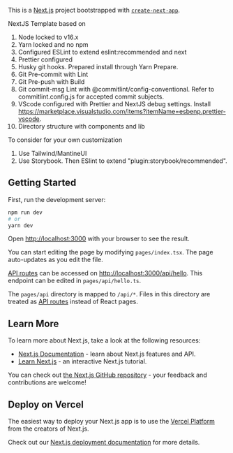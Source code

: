This is a [Next.js](https://nextjs.org/) project bootstrapped with [`create-next-app`](https://github.com/vercel/next.js/tree/canary/packages/create-next-app).

NextJS Template based on

1. Node locked to v16.x
2. Yarn locked and no npm
3. Configured ESLint to extend eslint:recommended and next
4. Prettier configured
5. Husky git hooks. Prepared install through Yarn Prepare.
6. Git Pre-commit with Lint
7. Git Pre-push with Build
8. Git commit-msg Lint with @commitlint/config-conventional. Refer to commitlint.config.js for accepted commit subjects.
9. VScode configured with Prettier and NextJS debug settings. Install https://marketplace.visualstudio.com/items?itemName=esbenp.prettier-vscode.
10. Directory structure with components and lib

To consider for your own customization

1. Use Tailwind/MantineUI
2. Use Storybook. Then ESlint to extend "plugin:storybook/recommended".

## Getting Started

First, run the development server:

```bash
npm run dev
# or
yarn dev
```

Open [http://localhost:3000](http://localhost:3000) with your browser to see the result.

You can start editing the page by modifying `pages/index.tsx`. The page auto-updates as you edit the file.

[API routes](https://nextjs.org/docs/api-routes/introduction) can be accessed on [http://localhost:3000/api/hello](http://localhost:3000/api/hello). This endpoint can be edited in `pages/api/hello.ts`.

The `pages/api` directory is mapped to `/api/*`. Files in this directory are treated as [API routes](https://nextjs.org/docs/api-routes/introduction) instead of React pages.

## Learn More

To learn more about Next.js, take a look at the following resources:

- [Next.js Documentation](https://nextjs.org/docs) - learn about Next.js features and API.
- [Learn Next.js](https://nextjs.org/learn) - an interactive Next.js tutorial.

You can check out [the Next.js GitHub repository](https://github.com/vercel/next.js/) - your feedback and contributions are welcome!

## Deploy on Vercel

The easiest way to deploy your Next.js app is to use the [Vercel Platform](https://vercel.com/new?utm_medium=default-template&filter=next.js&utm_source=create-next-app&utm_campaign=create-next-app-readme) from the creators of Next.js.

Check out our [Next.js deployment documentation](https://nextjs.org/docs/deployment) for more details.


